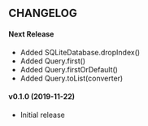 CHANGELOG
---------

#### Next Release
- Added SQLiteDatabase.dropIndex()
- Added Query.first()
- Added Query.firstOrDefault()
- Added Query.toList(converter)

#### v0.1.0 (2019-11-22)
- Initial release

